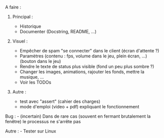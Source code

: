 A faire :


1. Principal :
   - Historique
   - Documenter (Docstring, README, ...)

2. Visuel :
   - Empêcher de spam "se connecter" dans le client (écran d'attente ?)
   - Paramètres (contenu : fps, volume dans le jeu, plein écran, ...) (bouton dans le jeu)
   - Rendre le texte de status plus visible (fond un peu plus sombre ?)
   - Changer les images, animations, rajouter les fonds, mettre la musique, ...
   - Voir les TODOs

3. Autre : 
   - test avec "assert" (cahier des charges)
   - mode d'emploi (video + pdf) expliquant le fonctionnement

Bug : 
    - (incertain) Dans de rare cas (souvent en fermant brutalement la fenêtre) le processus ne s'arrête pas


Autre :
    - Tester sur Linux
